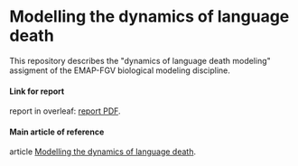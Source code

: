 # Modelling the dynamics of language death
This repository describes the "dynamics of language death modeling" assigment of the EMAP-FGV biological modeling discipline.

#### Link for report
report in overleaf: [report PDF](https://pt.overleaf.com/read/vqjfqhspnmdb).

#### Main article of reference
article [Modelling the dynamics of language death](https://www.nature.com/articles/424900a).

